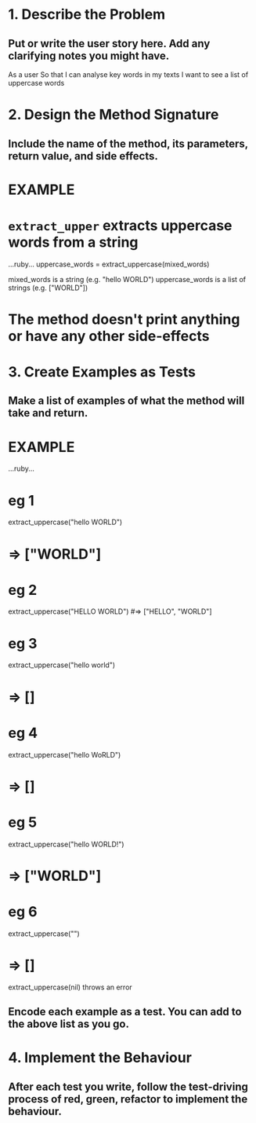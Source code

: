 # 1. Describe the Problem
## Put or write the user story here. Add any clarifying notes you might have.
As a user
So that I can analyse key words in my texts
I want to see a list of uppercase words

# 2. Design the Method Signature
## Include the name of the method, its parameters, return value, and side effects.
# EXAMPLE

# `extract_upper` extracts uppercase words from a string

...ruby...
uppercase_words = extract_uppercase(mixed_words)

mixed_words is a string (e.g. "hello WORLD")
uppercase_words is a list of strings (e.g. ["WORLD"])

# The method doesn't print anything or have any other side-effects

# 3. Create Examples as Tests
## Make a list of examples of what the method will take and return.
# EXAMPLE

...ruby...
# eg 1
extract_uppercase("hello WORLD") 
# => ["WORLD"]

# eg 2
extract_uppercase("HELLO WORLD") 
#=> ["HELLO", "WORLD"]

# eg 3
extract_uppercase("hello world") 
# => []

# eg 4
extract_uppercase("hello WoRLD") 
# => []

# eg 5
extract_uppercase("hello WORLD!") 
# => ["WORLD"]

# eg 6
extract_uppercase("") 
# => []
extract_uppercase(nil) throws an error

## Encode each example as a test. You can add to the above list as you go.

# 4. Implement the Behaviour
## After each test you write, follow the test-driving process of red, green, refactor to implement the behaviour.